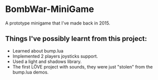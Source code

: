 # BombWar-MiniGame
A prototype minigame that I've made back in 2015.

## Things I've possibly learnt from this project:
- Learned about bump.lua
- Implemented 2 players joysticks support.
- Used a light and shadows library.
- The first LÖVE project with sounds, they were just "stolen" from the bump.lua demos.
